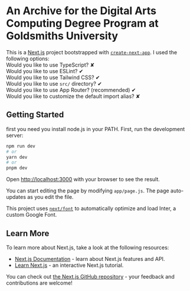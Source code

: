 # An Archive for the Digital Arts Computing Degree Program at Goldsmiths University

This is a [Next.js](https://nextjs.org/) project bootstrapped with [`create-next-app`](https://github.com/vercel/next.js/tree/canary/packages/create-next-app). I used the following options:   
Would you like to use TypeScript? ✘   
Would you like to use ESLint? ✔   
Would you like to use Tailwind CSS? ✔   
Would you like to use `src/` directory? ✔   
Would you like to use App Router? (recommended) ✔   
Would you like to customize the default import alias? ✘   

## Getting Started
first you need you install node.js in your PATH.
First, run the development server:

```bash
npm run dev
# or
yarn dev
# or
pnpm dev
```

Open [http://localhost:3000](http://localhost:3000) with your browser to see the result.

You can start editing the page by modifying `app/page.js`. The page auto-updates as you edit the file.

This project uses [`next/font`](https://nextjs.org/docs/basic-features/font-optimization) to automatically optimize and load Inter, a custom Google Font.

## Learn More

To learn more about Next.js, take a look at the following resources:

- [Next.js Documentation](https://nextjs.org/docs) - learn about Next.js features and API.
- [Learn Next.js](https://nextjs.org/learn) - an interactive Next.js tutorial.

You can check out [the Next.js GitHub repository](https://github.com/vercel/next.js/) - your feedback and contributions are welcome!
